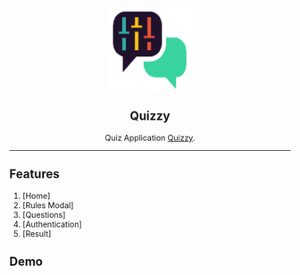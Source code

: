<div align="center">

<img alt="logo" src="public/Assets/quizzylogo.png" width="150px" height="150px" />

## Quizzy

Quiz Application  [Quizzy](https://quizzy-v1.netlify.app/).

</div>

---

## Features

1. [Home]
2. [Rules Modal]
3. [Questions]
4. [Authentication]
5. [Result]

## Demo






